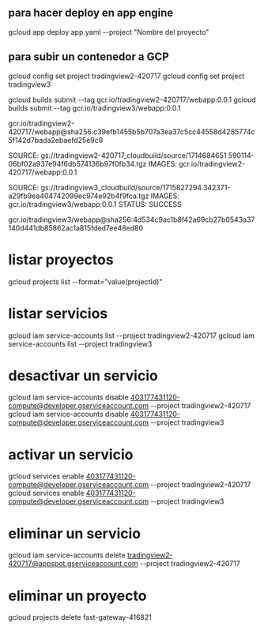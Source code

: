 ## para hacer deploy en app engine
gcloud app deploy app.yaml --project "Nombre del proyecto"

## para subir un contenedor a GCP

gcloud config set project tradingview2-420717
gcloud config set project tradingview3

gcloud builds submit --tag gcr.io/tradingview2-420717/webapp:0.0.1
gcloud builds submit --tag gcr.io/tradingview3/webapp:0.0.1


gcr.io/tradingview2-420717/webapp@sha256:c39efb1455b5b707a3ea37c5cc44558d4285774c5f142d7bada2ebaefd25e9c9

SOURCE: gs://tradingview2-420717_cloudbuild/source/1714684651 590114-06bf02a937e94f6db574136b97f0fb34.tgz
IMAGES: gcr.io/tradingview2-420717/webapp:0.0.1

SOURCE: gs://tradingview3_cloudbuild/source/1715827294.342371-a29fb9ea404742099ec974e92b4f9fca.tgz
IMAGES: gcr.io/tradingview3/webapp:0.0.1
STATUS: SUCCESS

gcr.io/tradingview3/webapp@sha256:4d534c9ac1b8f42a69cb27b0543a37140d441db85862ac1a815fded7ee48ed80


# listar proyectos
gcloud projects list --format="value(projectId)"

# listar servicios
gcloud iam service-accounts list --project tradingview2-420717
gcloud iam service-accounts list --project tradingview3

# desactivar un servicio
gcloud iam service-accounts disable 403177431120-compute@developer.gserviceaccount.com --project tradingview2-420717
gcloud iam service-accounts disable 403177431120-compute@developer.gserviceaccount.com --project tradingview3

# activar un servicio
gcloud services enable 403177431120-compute@developer.gserviceaccount.com --project tradingview2-420717
gcloud services enable 403177431120-compute@developer.gserviceaccount.com --project tradingview3


# eliminar un servicio
gcloud iam service-accounts delete tradingview2-420717@appspot.gserviceaccount.com --project tradingview2-420717

# eliminar un proyecto
gcloud projects delete fast-gateway-416821
